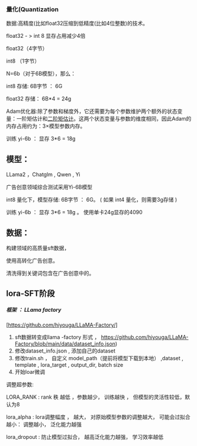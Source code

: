 ### 量化(Quantization

数据:高精度(比如float32压缩到低精度(比如4位整数)的技术。

float32 - > int 8  显存占用减少4倍

float32（4字节）

int8 （1字节） 

N=6b（对于6B模型），那么： 

int8 存储: 6B字节 ： 6G

float32 存储： 6B*4 = 24g



Adam优化器:除了参数和梯度外，它还需要为每个参数维护两个额外的状态变量：一阶矩估计和[二阶矩估计](https://www.zhihu.com/search?q=二阶矩估计&search_source=Entity&hybrid_search_source=Entity&hybrid_search_extra={"sourceType"%3A"answer"%2C"sourceId"%3A"3534428197"})。这两个状态变量与参数的维度相同，因此Adam的内存占用约为：3×模型参数内存。

训练 yi-6b ： 显存  3*6 = 18g







## 模型： 

LLama2 ，Chatglm , Qwen ,  Yi 

广告创意领域综合测试采用Yi-6B模型

int8 量化下，模型存储: 6B字节 ： 6G。  ( 如果 int4 量化，则需要3g存储 )

训练 yi-6b ： 显存  3*6 = 18g 。 使用单卡24g显存的4090

## 数据： 

构建领域的高质量sft数据， 

使用高转化广告创意。 

清洗得到关键词包含在广告创意中的。 



## lora-SFT阶段

##### 框架 ：  LLama factory

[https://github.com/hiyouga/LLaMA-Factory/]

1.  sft数据转变成llama -factory 形式 ， https://github.com/hiyouga/LLaMA-Factory/blob/main/data/dataset_info.json)
2.  修改dataset_info.json , 添加自己的dataset
3.  修改train.sh ， 自定义 model_path（提前将模型下载到本地） ,dataset , template , lora_target , output_dir, batch size 
4.  开始loar微调

调整超参数:

LORA_RANK : rank 秩 越低  ，参数越少， 训练越快  ， 但模型的灵活性较低，默认为8

lora_alpha : lora调整幅度 ， 越大， 对原始模型参数的调整越大， 可能会过拟合
越小： 调整越小， 泛化能力越强

lora_dropout :  防止模型过拟合， 越高泛化能力越强， 学习效率越低

